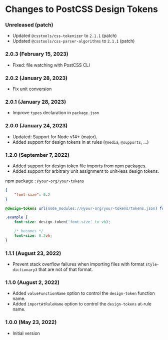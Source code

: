 # Changes to PostCSS Design Tokens

### Unreleased (patch)

- Updated `@csstools/css-tokenizer` to `2.1.1` (patch)
- Updated `@csstools/css-parser-algorithms` to `2.1.1` (patch)

### 2.0.3 (February 15, 2023)

- Fixed: file watching with PostCSS CLI

### 2.0.2 (January 28, 2023)

- Fix unit conversion

### 2.0.1 (January 28, 2023)

- Improve `types` declaration in `package.json`

### 2.0.0 (January 24, 2023)

- Updated: Support for Node v14+ (major).
- Added support for design tokens in at rules (`@media`, `@supports`, ...)

### 1.2.0 (September 7, 2022)

- Added support for design token file imports from npm packages.
- Added support for arbitrary unit assignment to unit-less design tokens.

npm package : `@your-org/your-tokens`

```json
{
	"font-size": 0.2
}
```

```css
@design-tokens url(node_modules://@your-org/your-tokens/tokens.json) format('style-dictionary3');

.example {
	font-size: design-token('font-size' to vh);

	/* becomes */
	font-size: 0.2vh;
}
```

### 1.1.1 (August 23, 2022)

- Prevent stack overflow failures when importing files with format `style-dictionary3` that are not of that format.

### 1.1.0 (August 2, 2022)

- Added `valueFunctionName` option to control the `design-token` function name.
- Added `importAtRuleName` option to control the `design-tokens` at-rule name.

### 1.0.0 (May 23, 2022)

- Initial version
